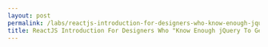 ```yaml
---
layout: post
permalink: /labs/reactjs-introduction-for-designers-who-know-enough-jquery-to-get-by
title: ReactJS Introduction For Designers Who "Know Enough jQuery To Get By"
---
```

